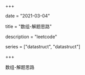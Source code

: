 +++

date = "2021-03-04"

title = "数组-解题思路"

description = "leetcode"

series = ["datastruct", "datastruct"]

+++


数组-解题思路